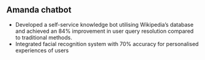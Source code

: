 ## Amanda chatbot
- Developed a self-service knowledge bot utilising Wikipedia’s database and achieved an 84% improvement in
  user query resolution compared to traditional methods.
- Integrated facial recognition system with 70% accuracy for personalised experiences of users
